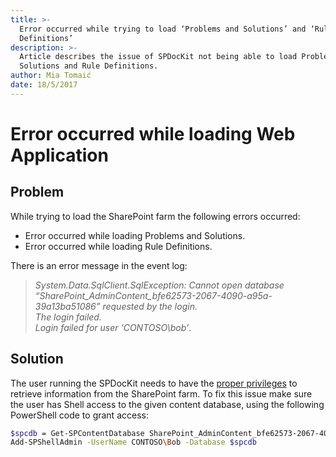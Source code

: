 ```yaml
---
title: >-
  Error occurred while trying to load ‘Problems and Solutions’ and ‘Rule
  Definitions’
description: >-
  Article describes the issue of SPDocKit not being able to load Problems and
  Solutions and Rule Definitions.
author: Mia Tomaić
date: 18/5/2017
---
```


# Error occurred while loading Web Application

## Problem

While trying to load the SharePoint farm the following errors occurred:

* Error occurred while loading Problems and Solutions.
* Error occurred while loading Rule Definitions.

There is an error message in the event log:

> _System.Data.SqlClient.SqlException: Cannot open database “SharePoint\_AdminContent\_bfe62573-2067-4090-a95a-39a13ba51086” requested by the login.  
> The login failed.  
> Login failed for user ‘CONTOSO\bob’_.

## Solution

The user running the SPDocKit needs to have the [proper privileges](../../requirements/user-permissions-requirements.md) to retrieve information from the SharePoint farm. To fix this issue make sure the user has Shell access to the given content database, using the following PowerShell code to grant access:

```bash
$spcdb = Get-SPContentDatabase SharePoint_AdminContent_bfe62573-2067-4090-a95a-39a13ba51086
Add-SPShellAdmin -UserName CONTOSO\Bob -Database $spcdb
```

